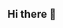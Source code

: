## Hi there 👋

<!--
**gfrigerio02/gfrigerio02** is a ✨ _special_ ✨ repository because its `README.md` (this file) appears on your GitHub profile.

Here are some ideas to get you started:

- 🔭 I’m currently studying International Business in a Dual Degree program at Elon University.
- 🌱 I’m currently learning how to use Github and some coding language in my Data Analysis in Finance class.
- 👯 I’m looking to collaborate on projects and labs in my Data Analysis in Finance class.
- 🤔 I’m looking for help with 
- 💬 Ask me about ...
- 📫 How to reach me: gfrigerio@elon.edu
- 😄 Pronouns: She/Her
- ⚡ Fun fact: I have a twin sister.
-->
